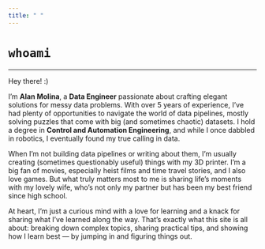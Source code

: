```yaml
---
title: " "
---
```


# `whoami`

---

Hey there! :)

I’m **Alan Molina**, a **Data Engineer** passionate about crafting elegant solutions for messy data problems. With over 5 years of experience, I’ve had plenty of opportunities to navigate the world of data pipelines, mostly solving puzzles that come with big (and sometimes chaotic) datasets. I hold a degree in **Control and Automation Engineering**, and while I once dabbled in robotics, I eventually found my true calling in data. 

When I’m not building data pipelines or writing about them, I’m usually creating (sometimes questionably useful) things with my 3D printer. I’m a big fan of movies, especially heist films and time travel stories, and I also love games. But what truly matters most to me is sharing life’s moments with my lovely wife, who’s not only my partner but has been my best friend since high school.

At heart, I’m just a curious mind with a love for learning and a knack for sharing what I’ve learned along the way. That’s exactly what this site is all about: breaking down complex topics, sharing practical tips, and showing how I learn best — by jumping in and figuring things out.